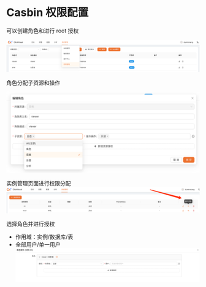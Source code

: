 # Casbin 权限配置

可以创建角色和进行 root 授权

![img_1.png](../../images/casbin_1.png)

角色分配子资源和操作

![img_2.png](../../images/casbin_2.png)

实例管理页面进行权限分配
![img_3.png](../../images/casbin_3.png)

选择角色并进行授权
- 作用域：实例/数据库/表
- 全部用户/单一用户
![img_4.png](../../images/casbin_4.png)